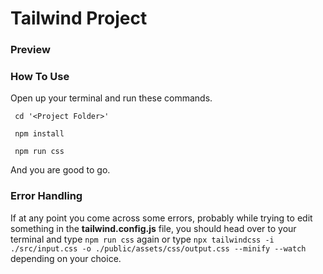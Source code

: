 # Tailwind Project


### Preview


### How To Use

 Open up your terminal and run these commands.
```
 cd '<Project Folder>'
```
```
 npm install
```
```
 npm run css
```

And you are good to go.

### Error Handling
If at any point you come across some errors, probably while trying to edit something in the **tailwind.config.js** file, you should head over to your terminal and type `npm run css` again or type `npx tailwindcss -i ./src/input.css -o ./public/assets/css/output.css --minify --watch` depending on your choice.
